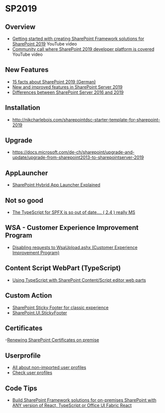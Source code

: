# SP2019

## Overview

- [Getting started with creating SharePoint Framework solutions for SharePoint 2019](https://www.youtube.com/watch?v=uewOxEnw2_A) YouTube video
- [Community call where SharePoint 2019 developer platform is covered](https://www.youtube.com/watch?v=qPmr7c2B0uk) YouTube video

## New Features

- [15 facts about SharePoint 2019 (German)](https://www.avepoint.com/blog/de/office-365-de/fakten-uebersharepoint-2019/)
- [New and improved features in SharePoint Server 2019](https://docs.microsoft.com/en-us/sharepoint/what-s-new/new-and-improved-features-in-sharepoint-server-2019)
- [Differences between SharePoint Server 2016 and 2019](https://support.office.com/en-gb/article/differences-between-sharepoint-server-2016-and-2019-ba84c8a3-3ce2-4252-926e-c67654ceb4a3)

## Installation

- <http://nikcharlebois.com/sharepointdsc-starter-template-for-sharepoint-2019>

## Upgrade

- https://docs.microsoft.com/de-ch/sharepoint/upgrade-and-update/upgrade-from-sharepoint2013-to-sharepointserver-2019

## AppLauncher

- [SharePoint Hybrid App Launcher Explained](https://skodvinhvammen.wordpress.com/2017/03/17/sharepoint-hybrid-app-launcher-explained/)

## Not so good

- [The TypeScript for SPFX is so out of date.... ( 2.4 ) really MS](https://github.com/SharePoint/sp-dev-docs/issues/2999)

## WSA - Customer Experience Improvement Program

- [Disabling requests to WsaUpload.ashx (Customer Experience Improvement Program)](https://www.koskila.net/disabling-requests-to-wsaupload-ashx-customer-experience-improvement-program/)

## Content Script WebPart (TypeScript)

- [Using TypeScript with SharePoint Content/Script editor web parts](https://joelfmrodrigues.wordpress.com/2018/08/13/using-typescript-with-sharepoint-content-script-editor-web-parts/)

## Custom Action

- [SharePoint Sticky Footer for classic experience](https://blog.lsonline.fr/2019/03/31/sharepoint-sticky-footer-for-classic-experience/)
- [SharePoint.UI.StickyFooter](https://gitlab.lsonline.fr/SharePoint/javascript-customactions/tree/master/SharePoint.UI.StickyFooter)

## Certificates

-[Renewing SharePoint Certificates on premise](https://davidliong.wordpress.com/2019/04/15/renewing-sharepoint-certificates-on-premise/)

## Userprofile

- [All about non-imported user profiles](https://joshroark.com/sharepoint-all-about-non-imported-user-profiles/)
- [Check user profiles](https://adamsorenson.com/powershell-script-check-user-profiles/)

## Code Tips

- [Build SharePoint Framework solutions for on-premises SharePoint with ANY version of React, TypeScript or Office UI Fabric React](https://spblog.net/post/2019/08/08/build-sharepoint-framework-solutions-for-on-premises-sharepoint-with-any-version-of-react-typescript-or-office-ui-fabric-react)